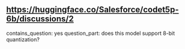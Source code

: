 ## https://huggingface.co/Salesforce/codet5p-6b/discussions/2

contains_question: yes
question_part: does this model support 8-bit quantization?